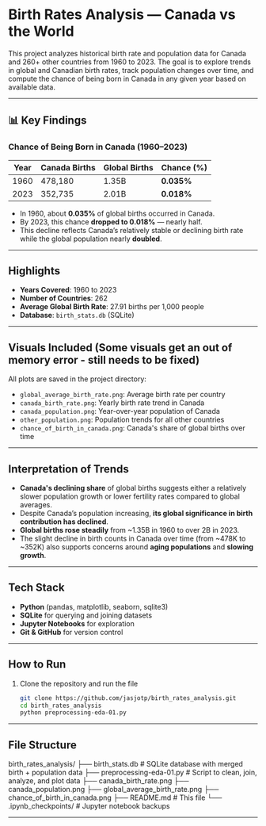 # Birth Rates Analysis — Canada vs the World

This project analyzes historical birth rate and population data for Canada and 260+ other countries from 1960 to 2023. The goal is to explore trends in global and Canadian birth rates, track population changes over time, and compute the chance of being born in Canada in any given year based on available data.

---

## 📊 Key Findings

### Chance of Being Born in Canada (1960–2023)

| Year | Canada Births | Global Births | Chance (%) |
|------|----------------|------------------|--------------|
| 1960 | 478,180        | 1.35B            | **0.035%**   |
| 2023 | 352,735        | 2.01B            | **0.018%**   |

- In 1960, about **0.035%** of global births occurred in Canada.
- By 2023, this chance **dropped to 0.018%** — nearly half.
- This decline reflects Canada’s relatively stable or declining birth rate while the global population nearly **doubled**.

---

## Highlights

- **Years Covered**: 1960 to 2023  
- **Number of Countries**: 262  
- **Average Global Birth Rate**: 27.91 births per 1,000 people  
- **Database**: `birth_stats.db` (SQLite)

---

## Visuals Included (Some visuals get an out of memory error - still needs to be fixed)

All plots are saved in the project directory:

- `global_average_birth_rate.png`: Average birth rate per country
- `canada_birth_rate.png`: Yearly birth rate trend in Canada
- `canada_population.png`: Year-over-year population of Canada
- `other_population.png`: Population trends for all other countries
- `chance_of_birth_in_canada.png`: Canada's share of global births over time

---

## Interpretation of Trends

- **Canada's declining share** of global births suggests either a relatively slower population growth or lower fertility rates compared to global averages.
- Despite Canada’s population increasing, **its global significance in birth contribution has declined**.
- **Global births rose steadily** from ~1.35B in 1960 to over 2B in 2023.
- The slight decline in birth counts in Canada over time (from ~478K to ~352K) also supports concerns around **aging populations** and **slowing growth**.

---

## Tech Stack

- **Python** (pandas, matplotlib, seaborn, sqlite3)
- **SQLite** for querying and joining datasets
- **Jupyter Notebooks** for exploration
- **Git & GitHub** for version control

---

##  How to Run

1. Clone the repository and run the file
   ```bash
   git clone https://github.com/jasjotp/birth_rates_analysis.git
   cd birth_rates_analysis
   python preprocessing-eda-01.py

---

## File Structure 
birth_rates_analysis/
├── birth_stats.db                   # SQLite database with merged birth + population data
├── preprocessing-eda-01.py         # Script to clean, join, analyze, and plot data
├── canada_birth_rate.png
├── canada_population.png
├── global_average_birth_rate.png
├── chance_of_birth_in_canada.png
├── README.md                        # This file
└── .ipynb_checkpoints/             # Jupyter notebook backups

--- 
